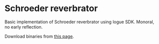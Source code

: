 # Schroeder reverbrator
Basic implementation of Schroeder reverbrator using logue SDK. Monoral, no early reflection.

Download binaries from [this page](https://github.com/boochow/schroeder/releases).